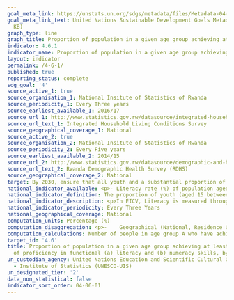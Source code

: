 ```yaml
---
goal_meta_link: https://unstats.un.org/sdgs/metadata/files/Metadata-04-06-01.pdf
goal_meta_link_text: United Nations Sustainable Development Goals Metadata (PDF 57.8
  KB)
graph_type: line
graph_title: Proportion of population in a given age group achieving at least a fixed level of proficiency in functional (a) literacy and (b) numeracy skills, by sex
indicator: 4.6.1
indicator_name: Proportion of population in a given age group achieving at least a fixed level of proficiency in functional (a) literacy and (b) numeracy skills, by sex
layout: indicator
permalink: /4-6-1/
published: true
reporting_status: complete
sdg_goal: '4'
source_active_1: true
source_organisation_1: National Insitute of Statistics of Rwanda
source_periodicity_1: Every Three years
source_earliest_available_1: 2016/17
source_url_1: http://www.statistics.gov.rw/datasource/integrated-household-living-conditions-survey-eicv
source_url_text_1: Integrated Household Living Conditions Survey
source_geographical_coverage_1: National
source_active_2: true
source_organisation_2: National Insitute of Statistics of Rwanda
source_periodicity_2: Every Five years
source_earliest_available_2: 2014/15
source_url_2: http://www.statistics.gov.rw/datasource/demographic-and-health-survey-dhs 
source_url_text_2: Rwanda Demographic Health Survey (RDHS)
source_geographical_coverage_2: National 
target: By 2030, ensure that all youth and a substantial proportion of adults, both men and women, achieve literacy and numeracy
national_indicator_available: <p>- Literacy rate (%) of population aged 15-24 years, Literacy rate (%) of population aged 15+ years</p><p>- Numeracy rate (%) of population aged between 15 and 24 years, Numeracy rate (%) of population aged 15 years and above</p>
national_indicator_definition: The proportion of youth (aged 15 between 24 years) and of adults (aged 15 years and above) have achieved or exceeded a given level of proficiency in (a) literacy and (b) numeracy. 
national_indicator_description: <p>In EICV, Literacy is measured through a self-assessment question on whether the respondent can read and write a simple note. Numeracy is measured through a self-assessment question on the ability to perform a written calculation</p><p>Whereas for DHS, literacy rate refers to men and women who attended secondary school or higher and women who can read a whole sentence or part of a sentence</p>
national_indicator_periodicity: Every Three Years
national_geographical_coverage: National 
computation_units: Percentage (%)
computation_disaggregation: <p>-	Geographical (National, Residence Urban/Rural, Province)</p><p>Sex</p><p>Quintile</p>
computation_calculations: Number of people in age group A who have achieved above the minimum level of literacy divide in year T by Population of age group A in year T 
target_id: '4.6'
title: Proportion of population in a given age group achieving at least a fixed level
  of proficiency in functional (a) literacy and (b) numeracy skills, by sex
un_custodian_agency: United Nations Education and Scientific Cultural Organisation
  - Institute of Statistics (UNESCO-UIS)
un_designated_tier: '2'
data_non_statistical: false
indicator_sort_order: 04-06-01
---
```


